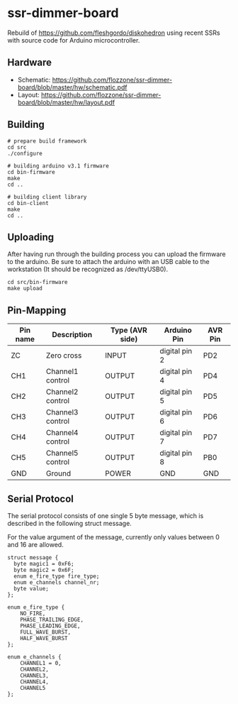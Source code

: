 # ssr-dimmer-board

Rebuild of https://github.com/fleshgordo/diskohedron using recent 
SSRs with source code for Arduino microcontroller.

## Hardware

* Schematic: https://github.com/flozzone/ssr-dimmer-board/blob/master/hw/schematic.pdf
* Layout: https://github.com/flozzone/ssr-dimmer-board/blob/master/hw/layout.pdf

## Building

    # prepare build framework
    cd src
    ./configure
    
    # building arduino v3.1 firmware
    cd bin-firmware
    make
    cd ..

    # building client library
    cd bin-client
    make
    cd ..
    
## Uploading

After having run through the building process you can upload the firmware
to the arduino. Be sure to attach the arduino with an USB cable to the 
workstation (It should be recognized as /dev/ttyUSB0).

    cd src/bin-firmware
    make upload
    
## Pin-Mapping

| Pin name 	| Description      	| Type (AVR side) 	| Arduino Pin   	| AVR Pin 	|
|----------	|------------------	|-----------------	|---------------	|---------	|
| ZC       	| Zero cross       	| INPUT           	| digital pin 2 	| PD2     	|
| CH1      	| Channel1 control 	| OUTPUT          	| digital pin 4 	| PD4     	|
| CH2      	| Channel2 control 	| OUTPUT          	| digital pin 5 	| PD5     	|
| CH3      	| Channel3 control 	| OUTPUT          	| digital pin 6 	| PD6     	|
| CH4      	| Channel4 control 	| OUTPUT          	| digital pin 7 	| PD7     	|
| CH5      	| Channel5 control 	| OUTPUT          	| digital pin 8 	| PB0     	|
| GND      	| Ground           	| POWER           	| GND           	| GND     	|

## Serial Protocol

The serial protocol consists of one single 5 byte message, which is described
in the following struct message. 

For the value argument of the message, currently only values between 0 and 16
are allowed.

    struct message {
      byte magic1 = 0xF6;
      byte magic2 = 0x6F;
      enum e_fire_type fire_type;
      enum e_channels channel_nr;
      byte value;
    };

    enum e_fire_type {
        NO_FIRE,
        PHASE_TRAILING_EDGE,
        PHASE_LEADING_EDGE,
        FULL_WAVE_BURST,
        HALF_WAVE_BURST
    };

    enum e_channels {
        CHANNEL1 = 0,
        CHANNEL2,
        CHANNEL3,
        CHANNEL4,
        CHANNEL5
    };

